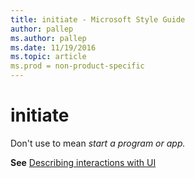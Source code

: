 ```yaml
---
title: initiate - Microsoft Style Guide
author: pallep
ms.author: pallep
ms.date: 11/19/2016
ms.topic: article
ms.prod = non-product-specific
---
```


# initiate

Don't use to mean *start a program or app.* 

**See** [Describing interactions with UI](/style-guide/procedures-instructions/describing-interactions-with-ui)
